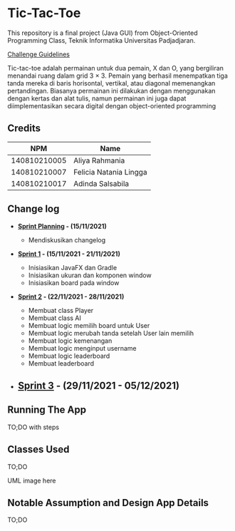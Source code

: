 # Tic-Tac-Toe

This repository is a final project (Java GUI) from Object-Oriented Programming Class, Teknik Informatika Universitas Padjadjaran. 

[Challenge Guidelines](challenge-guideline.md)

Tic-tac-toe adalah permainan untuk dua pemain, X dan O, yang bergiliran menandai ruang dalam grid 3 × 3. Pemain yang berhasil menempatkan tiga tanda mereka di baris horisontal, vertikal, atau diagonal memenangkan pertandingan. Biasanya permainan ini dilakukan dengan menggunakan dengan kertas dan alat tulis, namun permainan ini juga dapat diimplementasikan secara digital dengan object-oriented programming

## Credits
| NPM           | Name                   |
| ------------- |------------------------|
| 140810210005  | Aliya Rahmania         |
| 140810210007  | Felicia Natania Lingga |
| 140810210017  | Adinda Salsabila       |

## Change log
- **[Sprint Planning](changelog/sprint-planning.md) - (15/11/2021)** 
   - Mendiskusikan changelog

- **[Sprint 1](changelog/sprint-1.md) - (15/11/2021 - 21/11/2021)** 
   - Inisiasikan JavaFX dan Gradle
   - Inisiasikan ukuran dan komponen window
   - Inisiasikan board pada window

- **[Sprint 2](changelog/sprint-2.md) - (22/11/2021 - 28/11/2021)** 
   - Membuat class Player
   - Membuat class AI 
   - Membuat logic memilih board untuk User
   - Membuat logic merubah tanda setelah User lain memilih
   - Membuat logic kemenangan
   - Membuat logic menginput username
   - Membuat logic leaderboard
   - Membuat leaderboard
   
- **[Sprint 3](changelog/sprint-3.md) - (29/11/2021 - 05/12/2021)** 
   - 

## Running The App

TO;DO with steps

## Classes Used

TO;DO

UML image here

## Notable Assumption and Design App Details

TO;DO
